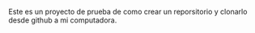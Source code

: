 Este es un proyecto de prueba de como crear un reporsitorio y clonarlo desde github a mi computadora.


